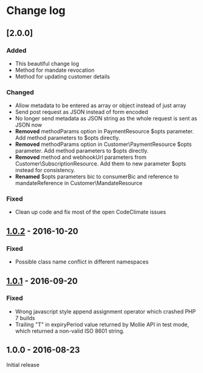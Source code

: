 # Change log

## [2.0.0]
### Added
- This beautiful change log
- Method for mandate revocation
- Method for updating customer details

### Changed
- Allow metadata to be entered as array or object instead of just array
- Send post request as JSON instead of form encoded
- No longer send metadata as JSON string as the whole request is sent as JSON now
- **Removed** methodParams option in PaymentResource $opts parameter. Add method parameters to $opts directly.
- **Removed** methodParams option in Customer\\PaymentResource $opts parameter. Add method parameters to $opts directly.
- **Removed** method and webhookUrl parameters from Customer\\SubscriptionResource. Add them to new parameter $opts instead for consistency.
- **Renamed** $opts parameters bic to consumerBic and reference to mandateReference in Customer\\MandateResource

### Fixed
- Clean up code and fix most of the open CodeClimate issues

## [1.0.2] - 2016-10-20
### Fixed
- Possible class name conflict in different namespaces

## [1.0.1] - 2016-09-20
### Fixed
- Wrong javascript style append assignment operator which crashed PHP 7 builds
- Trailing "T" in expiryPeriod value returned by Mollie API in test mode, which returned a non-valid ISO 8601 string.

## 1.0.0 - 2016-08-23
Initial release

[1.1.0]: https://github.com/Cloudstek/mollie-php-api/compare/v1.0.2...v1.1.0
[1.0.2]: https://github.com/Cloudstek/mollie-php-api/compare/v1.0.1...v1.0.2
[1.0.1]: https://github.com/Cloudstek/mollie-php-api/compare/v1.0.0...v1.0.1
